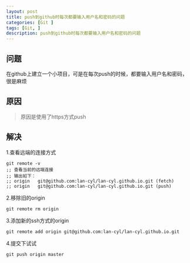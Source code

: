 ```yaml
---
layout: post
title: push到github时每次都要输入用户名和密码的问题
categories: [Git ]
tags: [Git, ]
description: push到github时每次都要输入用户名和密码的问题
---
```


## 问题

在github上建立一个小项目，可是在每次push的时候，都要输入用户名和密码，很是麻烦

## 原因

> 原因是使用了https方式push

## 解决

1.查看远端的连接方式

```shell
git remote -v
;; 查看当前的远端连接
;; 输出如下：
;; origin	git@github.com:lan-cyl/lan-cyl.github.io.git (fetch)
;; origin	git@github.com:lan-cyl/lan-cyl.github.io.git (push)
```

2.移除旧的origin

```shell
git remote rm origin
```

3.添加新的ssh方式的origin

```shell
git remote add origin git@github.com:lan-cyl/lan-cyl.github.io.git
```

4.提交下试试

```shell
git push origin master
```
